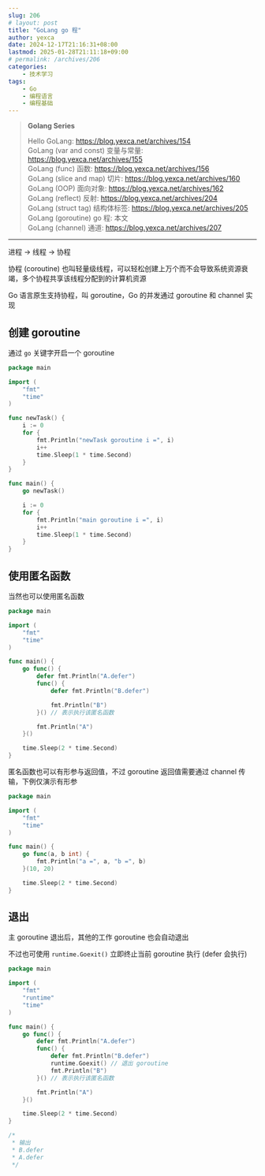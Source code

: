 ```yaml
---
slug: 206
# layout: post
title: "GoLang go 程"
author: yexca
date: 2024-12-17T21:16:31+08:00
lastmod: 2025-01-28T21:11:18+09:00
# permalink: /archives/206
categories:
    - 技术学习
tags:
    - Go
    - 编程语言
    - 编程基础
--- 
```


> **Golang Series**
>
> Hello GoLang: <https://blog.yexca.net/archives/154>  
> GoLang (var and const) 变量与常量: <https://blog.yexca.net/archives/155>  
> GoLang (func) 函数: <https://blog.yexca.net/archives/156>  
> GoLang (slice and map) 切片: <https://blog.yexca.net/archives/160>  
> GoLang (OOP) 面向对象: <https://blog.yexca.net/archives/162>  
> GoLang (reflect) 反射: <https://blog.yexca.net/archives/204>  
> GoLang (struct tag) 结构体标签: <https://blog.yexca.net/archives/205>  
> GoLang (goroutine) go 程: 本文  
> GoLang (channel) 通道: <https://blog.yexca.net/archives/207>  

---

进程 -> 线程 -> 协程

协程 (coroutine) 也叫轻量级线程，可以轻松创建上万个而不会导致系统资源衰竭，多个协程共享该线程分配到的计算机资源

Go 语言原生支持协程，叫 goroutine，Go 的并发通过 goroutine 和 channel 实现

## 创建 goroutine

通过 `go` 关键字开启一个 goroutine

```go
package main

import (
    "fmt"
    "time"
)

func newTask() {
    i := 0
    for {
        fmt.Println("newTask goroutine i =", i)
        i++
        time.Sleep(1 * time.Second)
    }
}

func main() {
    go newTask()

    i := 0
    for {
        fmt.Println("main goroutine i =", i)
        i++
        time.Sleep(1 * time.Second)
    }
}
```

## 使用匿名函数

当然也可以使用匿名函数

```go
package main

import (
    "fmt"
    "time"
)

func main() {
    go func() {
        defer fmt.Println("A.defer")
        func() {
            defer fmt.Println("B.defer")

            fmt.Println("B")
        }() // 表示执行该匿名函数

        fmt.Println("A")
    }()

    time.Sleep(2 * time.Second)
}
```

匿名函数也可以有形参与返回值，不过 goroutine 返回值需要通过 channel 传输，下例仅演示有形参

```go
package main

import (
    "fmt"
    "time"
)

func main() {
    go func(a, b int) {
        fmt.Println("a =", a, "b =", b)
    }(10, 20)

    time.Sleep(2 * time.Second)
}
```

## 退出

主 goroutine 退出后，其他的工作 goroutine 也会自动退出

不过也可使用 `runtime.Goexit()` 立即终止当前 goroutine 执行 (defer 会执行)

```go
package main

import (
    "fmt"
    "runtime"
    "time"
)

func main() {
    go func() {
        defer fmt.Println("A.defer")
        func() {
            defer fmt.Println("B.defer")
            runtime.Goexit() // 退出 goroutine
            fmt.Println("B")
        }() // 表示执行该匿名函数

        fmt.Println("A")
    }()

    time.Sleep(2 * time.Second)
}

/*
 * 输出
 * B.defer
 * A.defer
 */
```
